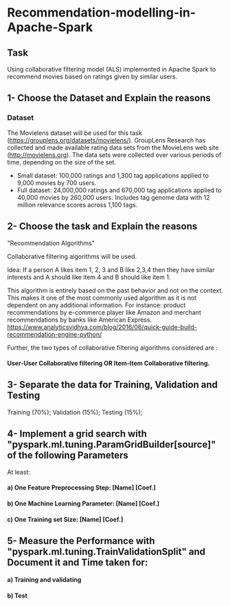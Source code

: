 

# Recommendation-modelling-in-Apache-Spark


## Task
Using collaborative filtering model (ALS) implemented in Apache Spark to recommend movies based on ratings given by similar users.

## 1- Choose the Dataset and Explain the reasons

### Dataset
The Movielens dataset will be used for this task (https://grouplens.org/datasets/movielens/). 
GroupLens Research has collected and made available rating data sets from the MovieLens web site (http://movielens.org). The data sets were collected over various periods of time, depending on the size of the set.

* Small dataset: 100,000 ratings and 1,300 tag applications applied to 9,000 movies by 700 users.
* Full dataset: 24,000,000 ratings and 670,000 tag applications applied to 40,000 movies by 260,000 users. Includes tag genome data with 12 million relevance scores across 1,100 tags.


## 2- Choose the task and Explain the reasons

"Recommendation Algorithms"

Collaborative filtering algorithms will be used.

Idea: If a person A likes item 1, 2, 3 and B like 2,3,4 then they have similar interests and A should like item 4 and B should like item 1.

This algorithm is entirely based on the past behavior and not on the context. This makes it one of the most commonly used algorithm as it is not dependent on any additional information. For instance: product recommendations by e-commerce player like Amazon and merchant recommendations by banks like American Express. https://www.analyticsvidhya.com/blog/2016/06/quick-guide-build-recommendation-engine-python/

Further, the two types of collaborative filtering algorithms considered are :

#### User-User Collaborative filtering  OR  Item-Item Collaborative filtering. 


## 3- Separate the data for Training, Validation and Testing

Training (70%);
Validation (15%);
Testing (15%);


## 4- Implement a grid search with "pyspark.ml.tuning.ParamGridBuilder[source]" of the following Parameters
At least:
#### a)  One Feature Preprocessing Step: [Name] [Coef.] 
#### b)  One Machine Learning Parameter: [Name] [Coef.]
#### c)  One Training set Size: [Name] [Coef.]


## 5- Measure the Performance with "pyspark.ml.tuning.TrainValidationSplit" and Document it and Time taken for:

#### a) Training and validating
#### b) Test
